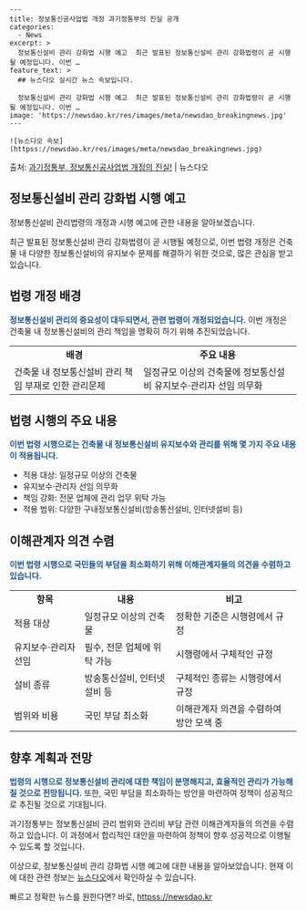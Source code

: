     ---
    title: 정보통신공사업법 개정 과기정통부의 진실 공개
    categories:
      - News
    excerpt: >
      정보통신설비 관리 강화법 시행 예고  최근 발표된 정보통신설비 관리 강화법령이 곧 시행될 예정입니다. 이번 …
    feature_text: >
      ## 뉴스다오 실시간 뉴스 속보입니다.
    
      정보통신설비 관리 강화법 시행 예고  최근 발표된 정보통신설비 관리 강화법령이 곧 시행될 예정입니다. 이번 …
    image: 'https://newsdao.kr/res/images/meta/newsdao_breakingnews.jpg'
    ---
    
    ![뉴스다오 속보](httpss://newsdao.kr/res/images/meta/newsdao_breakingnews.jpg)

<p>출처: <a href="httpss://newsdao.kr/4583" rel="dofollow">과기정통부, 정보통신공사업법 개정의 진실!</a> | 뉴스다오</p>

<h2 data-ke-size="size26">정보통신설비 관리 강화법 시행 예고</h2>
정보통신설비 관리법령의 개정과 시행 예고에 관한 내용을 알아보겠습니다.

<p data-ke-size="size16">최근 발표된 정보통신설비 관리 강화법령이 곧 시행될 예정으로, 이번 법령 개정은 건축물 내 다양한 정보통신설비의 유지보수 문제를 해결하기 위한 것으로, 많은 관심을 받고 있습니다.</p>

<h2 data-ke-size="size24">법령 개정 배경</h2>
<b><span style="color: #1a5490;">정보통신설비 관리의 중요성이 대두되면서, 관련 법령이 개정되었습니다.</span></b>
이번 개정은 건축물 내 정보통신설비의 관리 책임을 명확히 하기 위해 추진되었습니다.

<table>
  <tr>
    <td style="text-align: center; height: 17px;"><b>배경</b></td>
    <td style="text-align: center; height: 17px;"><b>주요 내용</b></td>
  </tr>
  <tr>
    <td>건축물 내 정보통신설비 관리 책임 부재로 인한 관리문제</td>
    <td>일정규모 이상의 건축물에 정보통신설비 유지보수·관리자 선임 의무화</td>
  </tr>
</table>

<h2 data-ke-size="size24">법령 시행의 주요 내용</h2>
<b><span style="color: #1a5490;">이번 법령 시행으로는 건축물 내 정보통신설비 유지보수와 관리를 위해 몇 가지 주요 내용이 적용됩니다.</span></b>

<ul>
  <li>적용 대상: 일정규모 이상의 건축물</li>
  <li>유지보수·관리자 선임 의무화</li>
  <li>책임 강화: 전문 업체에 관리 업무 위탁 가능</li>
  <li>적용 범위: 다양한 구내정보통신설비(방송통신설비, 인터넷설비 등)</li>
</ul>

<h2 data-ke-size="size24">이해관계자 의견 수렴</h2>
<b><span style="color: #1a5490;">이번 법령 시행으로 국민들의 부담을 최소화하기 위해 이해관계자들의 의견을 수렴하고 있습니다.</span></b>

<table>
  <tr>
    <td style="text-align: center; height: 17px;"><b>항목</b></td>
    <td style="text-align: center; height: 17px;"><b>내용</b></td>
    <td style="text-align: center; height: 17px;"><b>비고</b></td>
  </tr>
  <tr>
    <td>적용 대상</td>
    <td>일정규모 이상의 건축물</td>
    <td>정확한 기준은 시행령에서 규정</td>
  </tr>
  <tr>
    <td>유지보수·관리자 선임</td>
    <td>필수, 전문 업체에 위탁 가능</td>
    <td>시행령에서 구체적인 규정</td>
  </tr>
  <tr>
    <td>설비 종류</td>
    <td>방송통신설비, 인터넷설비 등</td>
    <td>구체적인 종류는 시행령에서 규정</td>
  </tr>
  <tr>
    <td>범위와 비용</td>
    <td>국민 부담 최소화</td>
    <td>이해관계자 의견을 수렴하여 방안 모색 중</td>
  </tr>
</table>

<h2 data-ke-size="size24">향후 계획과 전망</h2>
<b><span style="color: #1a5490;">법령의 시행으로 정보통신설비 관리에 대한 책임이 분명해지고, 효율적인 관리가 가능해질 것으로 전망됩니다.</span></b> 또한, 국민 부담을 최소화하는 방안을 마련하여 정책이 성공적으로 추진될 것으로 기대됩니다.

<p data-ke-size="size16">과기정통부는 정보통신설비 관리 범위와 관리비 부담 관련 이해관계자들의 의견을 수렴하고 있습니다. 이 과정에서 합리적인 대안을 마련하여 정책이 향후 성공적으로 이행될 수 있도록 할 것입니다.</p>

이상으로, 정보통신설비 관리 강화법 시행 예고에 대한 내용을 알아보았습니다. 현재 이에 대한 관련 정보는 [뉴스다오](httpss://newsdao.kr/4583)에서 확인하실 수 있습니다. 

빠르고 정확한 뉴스를 원한다면? 바로, <a href="httpss://newsdao.kr" rel="dofollow">httpss://newsdao.kr</a>


    